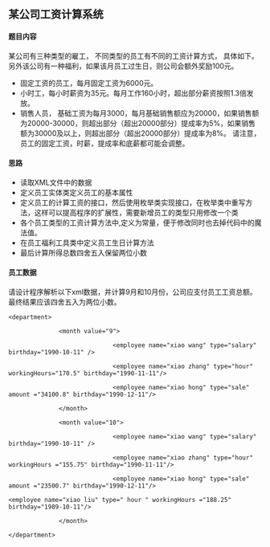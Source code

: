 ## 某公司工资计算系统

#### 题目内容

某公司有三种类型的雇工， 不同类型的员工有不同的工资计算方式， 具体如下。 另外该公司有一种福利，如果该月员工过生日，则公司会额外奖励100元。

* 固定工资的员工，每月固定工资为6000元。
* 小时工，每小时薪资为35元。每月工作160小时，超出部分薪资按照1.3倍发放。
* 销售人员， 基础工资为每月3000，每月基础销售额应为20000，如果销售额为20000-30000，则超出部分（超出20000部分）提成率为5%，如果销售额为30000及以上，则超出部分（超出20000部分）提成率为8%。
请注意，员工的固定工资，时薪，提成率和底薪都可能会调整。


#### 思路
* 读取XML文件中的数据
* 定义员工实体类定义员工的基本属性
* 定义员工的计算工资的接口，然后使用枚举类实现接口，在枚举类中重写方法，这样可以提高程序的扩展性，需要新增员工的类型只用修改一个类
* 各个员工类型的工资计算方法中,定义为常量，便于修改同时也去掉代码中的魔法值。
* 在员工福利工具类中定义员工生日计算方法
* 最后计算所得总数四舍五入保留两位小数


#### 员工数据
请设计程序解析以下xml数据，并计算9月和10月份，公司应支付员工工资总额。最终结果应该四舍五入为两位小数。
```
<department>

              <month value="9">

                             <employee name="xiao wang" type="salary" birthday="1990-10-11" /> 

                             <employee name="xiao zhang" type="hour" workingHours="170.5" birthday="1990-11-11"/>           

                             <employee name="xiao hong" type="sale" amount ="34100.8" birthday="1990-12-11"/>

              </month>

              <month value="10">

                             <employee name="xiao wang" type="salary" birthday="1990-10-11" />

                             <employee name="xiao zhang" type="hour" workingHours ="155.75" birthday="1990-11-11"/>

                             <employee name="xiao hong" type="sale" amount ="23500.7" birthday="1990-12-11"/>

<employee name="xiao liu" type=" hour " workingHours ="188.25" birthday="1989-10-11"/>

              </month>

</department>
```